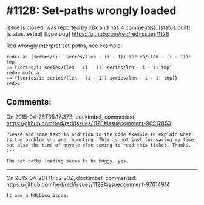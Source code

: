 
#1128: Set-paths wrongly loaded
================================================================================
Issue is closed, was reported by x8x and has 4 comment(s).
[status.built] [status.tested] [type.bug]
<https://github.com/red/red/issues/1128>

Red wrongly interpret set-paths, see example:

``` rebol
red>> a: [series/:i:  series/(len - (i - 1)) series/(len - (i - 1)):  tmp]
== [series/i: series/(len - (i - 1)) series/len - i - 1: tmp]
red>> mold a
== {[series/i: series/(len - (i - 1)) series/len - i - 1: tmp]}
red>> 
```



Comments:
--------------------------------------------------------------------------------

On 2015-04-28T05:17:37Z, dockimbel, commented:
<https://github.com/red/red/issues/1128#issuecomment-96912853>

    Please add some text in addition to the code example to explain what is the problem you are reporting. This is not just for saving my time, but also the time of anyone else coming to read this ticket. Thanks. :-)
    
    The set-paths loading seems to be buggy, yes.

--------------------------------------------------------------------------------

On 2015-04-28T10:52:20Z, dockimbel, commented:
<https://github.com/red/red/issues/1128#issuecomment-97014914>

    It was a MOLDing issue.

